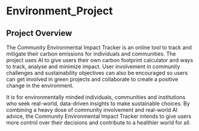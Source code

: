 # Environment_Project

## Project Overview
<p>
The Community Environmental Impact Tracker is an online tool to track and mitigate their carbon emissions for individuals and communities. The project uses AI to give users their own carbon footprint calculator and ways to track, analyse and minimize impact. User involvement in community challenges and sustainability objectives can also be encouraged so users can get involved in green projects and collaborate to create a positive change in the environment. 

It is for environmentally minded individuals, communities and institutions who seek real-world, data-driven insights to make sustainable choices. By combining a heavy dose of community involvement and real-world AI advice, the Community Environmental Impact Tracker intends to give users more control over their decisions and contribute to a healthier world for all. 
</p>